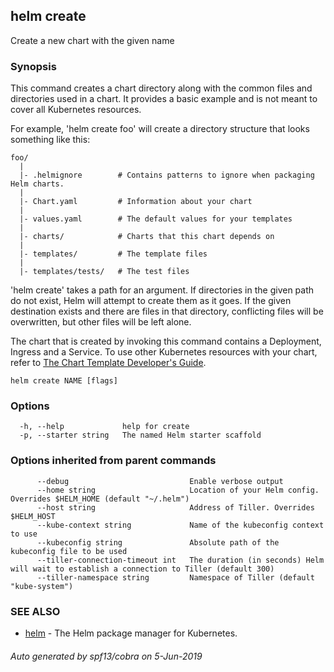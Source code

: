 ## helm create

Create a new chart with the given name

### Synopsis


This command creates a chart directory along with the common files and
directories used in a chart. It provides a basic example and is not
meant to cover all Kubernetes resources.

For example, 'helm create foo' will create a directory structure that looks
something like this:

	foo/
	  |
	  |- .helmignore        # Contains patterns to ignore when packaging Helm charts.
	  |
	  |- Chart.yaml         # Information about your chart
	  |
	  |- values.yaml        # The default values for your templates
	  |
	  |- charts/            # Charts that this chart depends on
	  |
	  |- templates/         # The template files
	  |
	  |- templates/tests/   # The test files

'helm create' takes a path for an argument. If directories in the given path
do not exist, Helm will attempt to create them as it goes. If the given
destination exists and there are files in that directory, conflicting files
will be overwritten, but other files will be left alone.

The chart that is created by invoking this command contains a Deployment, Ingress
and a Service. To use other Kubernetes resources with your chart, refer to
[The Chart Template Developer's Guide](https://helm.sh/docs/chart_template_guide).


```
helm create NAME [flags]
```

### Options

```
  -h, --help             help for create
  -p, --starter string   The named Helm starter scaffold
```

### Options inherited from parent commands

```
      --debug                           Enable verbose output
      --home string                     Location of your Helm config. Overrides $HELM_HOME (default "~/.helm")
      --host string                     Address of Tiller. Overrides $HELM_HOST
      --kube-context string             Name of the kubeconfig context to use
      --kubeconfig string               Absolute path of the kubeconfig file to be used
      --tiller-connection-timeout int   The duration (in seconds) Helm will wait to establish a connection to Tiller (default 300)
      --tiller-namespace string         Namespace of Tiller (default "kube-system")
```

### SEE ALSO

* [helm](helm.md)	 - The Helm package manager for Kubernetes.

###### Auto generated by spf13/cobra on 5-Jun-2019

